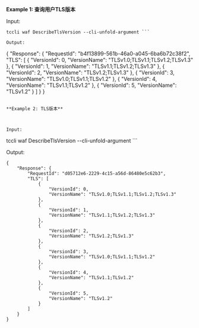 **Example 1: 查询用户TLS版本**



Input: 

```
tccli waf DescribeTlsVersion --cli-unfold-argument ```

Output: 
```
{
    "Response": {
        "RequestId": "b4f13899-561b-46a0-a045-6ba6b72c38f2",
        "TLS": [
            {
                "VersionId": 0,
                "VersionName": "TLSv1.0;TLSv1.1;TLSv1.2;TLSv1.3"
            },
            {
                "VersionId": 1,
                "VersionName": "TLSv1.1;TLSv1.2;TLSv1.3"
            },
            {
                "VersionId": 2,
                "VersionName": "TLSv1.2;TLSv1.3"
            },
            {
                "VersionId": 3,
                "VersionName": "TLSv1.0;TLSv1.1;TLSv1.2"
            },
            {
                "VersionId": 4,
                "VersionName": "TLSv1.1;TLSv1.2"
            },
            {
                "VersionId": 5,
                "VersionName": "TLSv1.2"
            }
        ]
    }
}
```

**Example 2: TLS版本**



Input: 

```
tccli waf DescribeTlsVersion --cli-unfold-argument ```

Output: 
```
{
    "Response": {
        "RequestId": "d05712e6-2229-4c15-a56d-86480e5c62b3",
        "TLS": [
            {
                "VersionId": 0,
                "VersionName": "TLSv1.0;TLSv1.1;TLSv1.2;TLSv1.3"
            },
            {
                "VersionId": 1,
                "VersionName": "TLSv1.1;TLSv1.2;TLSv1.3"
            },
            {
                "VersionId": 2,
                "VersionName": "TLSv1.2;TLSv1.3"
            },
            {
                "VersionId": 3,
                "VersionName": "TLSv1.0;TLSv1.1;TLSv1.2"
            },
            {
                "VersionId": 4,
                "VersionName": "TLSv1.1;TLSv1.2"
            },
            {
                "VersionId": 5,
                "VersionName": "TLSv1.2"
            }
        ]
    }
}
```

